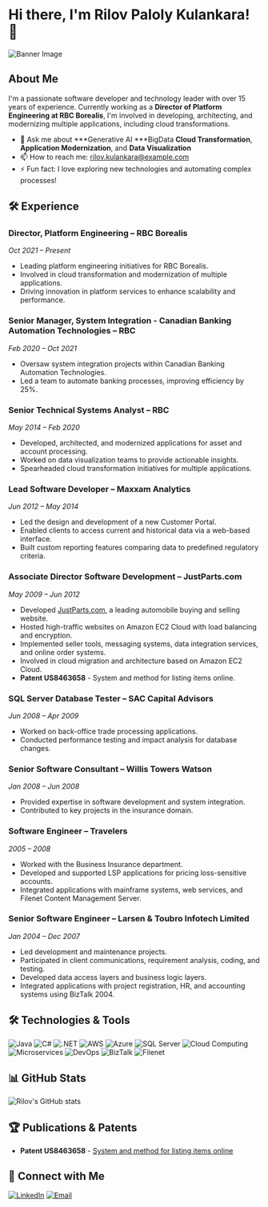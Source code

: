 # Hi there, I'm **Rilov Paloly Kulankara**! 👋

![Banner Image](https://avatars.githubusercontent.com/u/639140?s=400&u=ca2a805d5973080718d36e4a1de9f2d14e6d7ede&v=4)

## About Me

I'm a passionate software developer and technology leader with over 15 years of experience. Currently working as a **Director of Platform Engineering at RBC Borealis**, I'm involved in developing, architecting, and modernizing multiple applications, including cloud transformations.


- 💬 Ask me about ***Generative AI ***BigData **Cloud Transformation**, **Application Modernization**, and **Data Visualization**
- 📫 How to reach me: [rilov.kulankara@example.com](mailto:rilov@hotmail.com)
- ⚡ Fun fact: I love exploring new technologies and automating complex processes!

## 🛠️ Experience

### **Director, Platform Engineering – RBC Borealis**
*Oct 2021 – Present*

- Leading platform engineering initiatives for RBC Borealis.
- Involved in cloud transformation and modernization of multiple applications.
- Driving innovation in platform services to enhance scalability and performance.

### **Senior Manager, System Integration - Canadian Banking Automation Technologies – RBC**
*Feb 2020 – Oct 2021*

- Oversaw system integration projects within Canadian Banking Automation Technologies.
- Led a team to automate banking processes, improving efficiency by 25%.

### **Senior Technical Systems Analyst – RBC**
*May 2014 – Feb 2020*

- Developed, architected, and modernized applications for asset and account processing.
- Worked on data visualization teams to provide actionable insights.
- Spearheaded cloud transformation initiatives for multiple applications.

### **Lead Software Developer – Maxxam Analytics**
*Jun 2012 – May 2014*

- Led the design and development of a new Customer Portal.
- Enabled clients to access current and historical data via a web-based interface.
- Built custom reporting features comparing data to predefined regulatory criteria.

### **Associate Director Software Development – JustParts.com**
*May 2009 – Jun 2012*

- Developed [JustParts.com](https://www.justparts.com), a leading automobile buying and selling website.
- Hosted high-traffic websites on Amazon EC2 Cloud with load balancing and encryption.
- Implemented seller tools, messaging systems, data integration services, and online order systems.
- Involved in cloud migration and architecture based on Amazon EC2 Cloud.
- **Patent US8463658** - System and method for listing items online.

### **SQL Server Database Tester – SAC Capital Advisors**
*Jun 2008 – Apr 2009*

- Worked on back-office trade processing applications.
- Conducted performance testing and impact analysis for database changes.

### **Senior Software Consultant – Willis Towers Watson**
*Jan 2008 – Jun 2008*

- Provided expertise in software development and system integration.
- Contributed to key projects in the insurance domain.

### **Software Engineer – Travelers**
*2005 – 2008*

- Worked with the Business Insurance department.
- Developed and supported LSP applications for pricing loss-sensitive accounts.
- Integrated applications with mainframe systems, web services, and Filenet Content Management Server.

### **Senior Software Engineer – Larsen & Toubro Infotech Limited**
*Jan 2004 – Dec 2007*

- Led development and maintenance projects.
- Participated in client communications, requirement analysis, coding, and testing.
- Developed data access layers and business logic layers.
- Integrated applications with project registration, HR, and accounting systems using BizTalk 2004.

## 🛠️ Technologies & Tools

![Java](https://img.shields.io/badge/-Java-007396?logo=java&logoColor=white&style=flat)
![C#](https://img.shields.io/badge/-C%23-239120?logo=c-sharp&logoColor=white&style=flat)
![.NET](https://img.shields.io/badge/-.NET-512BD4?logo=.net&logoColor=white&style=flat)
![AWS](https://img.shields.io/badge/-AWS-232F3E?logo=amazon-aws&logoColor=white&style=flat)
![Azure](https://img.shields.io/badge/-Azure-0078D4?logo=microsoft-azure&logoColor=white&style=flat)
![SQL Server](https://img.shields.io/badge/-SQL%20Server-CC2927?logo=microsoft-sql-server&logoColor=white&style=flat)
![Cloud Computing](https://img.shields.io/badge/-Cloud%20Computing-0F9D58?logo=cloud&logoColor=white&style=flat)
![Microservices](https://img.shields.io/badge/-Microservices-FF6F00?logo=microgenetics&logoColor=white&style=flat)
![DevOps](https://img.shields.io/badge/-DevOps-5B2C6F?logo=devops&logoColor=white&style=flat)
![BizTalk](https://img.shields.io/badge/-BizTalk-CC2927?logo=microsoft&logoColor=white&style=flat)
![Filenet](https://img.shields.io/badge/-Filenet-003865?logo=ibm&logoColor=white&style=flat)

## 📊 GitHub Stats
  
![Rilov's GitHub stats](https://github-readme-stats.vercel.app/api?username=rilov&show_icons=true&theme=radical)

## 🏆 Publications & Patents

- **Patent US8463658** - [System and method for listing items online](https://patents.google.com/patent/US8463658B2/en)

## 🔗 Connect with Me

[![LinkedIn](https://img.shields.io/badge/-LinkedIn-0A66C2?logo=linkedin&logoColor=white&style=flat)](https://www.linkedin.com/in/rilovpalolykulankara/)
[![Email](https://img.shields.io/badge/-Email-D14836?logo=gmail&logoColor=white&style=flat)](mailto:rilov.kulankara@example.com)

